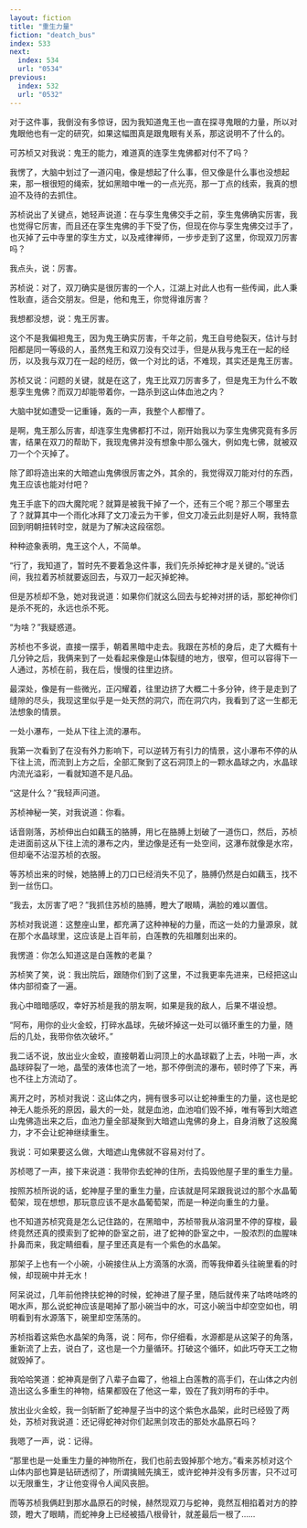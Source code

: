 ```yaml
---
layout: fiction
title: "重生力量"
fiction: "deatch_bus"
index: 533
next:
  index: 534
  url: "0534"
previous:
  index: 532
  url: "0532"
---
```

对于这件事，我倒没有多惊讶，因为我知道鬼王也一直在探寻鬼眼的力量，所以对鬼眼他也有一定的研究，如果这幅图真是跟鬼眼有关系，那这说明不了什么的。

可苏桢又对我说：鬼王的能力，难道真的连孪生鬼佛都对付不了吗？

我愣了，大脑中划过了一道闪电，像是想起了什么事，但又像是什么事也没想起来，那一根很短的绳索，犹如黑暗中唯一的一点光亮，那一丁点的线索，我真的想迫不及待的去抓住。

苏桢说出了关键点，她轻声说道：在与孪生鬼佛交手之前，孪生鬼佛确实厉害，我也觉得它厉害，而且还在孪生鬼佛的手下受了伤，但现在你与孪生鬼佛交过手了，也灭掉了云中寺里的孪生方丈，以及戒律禅师，一步步走到了这里，你现双刀厉害吗？

我点头，说：厉害。

苏桢说：对了，双刀确实是很厉害的一个人，江湖上对此人也有一些传闻，此人秉性耿直，适合交朋友。但是，他和鬼王，你觉得谁厉害？

我想都没想，说：鬼王厉害。

这个不是我偏袒鬼王，因为鬼王确实厉害，千年之前，鬼王自号绝裂天，估计与封阳都是同一等级的人，虽然鬼王和双刀没有交过手，但是从我与鬼王在一起的经历，以及我与双刀在一起的经历，做一个对比的话，不难现，其实还是鬼王厉害。

苏桢又说：问题的关键，就是在这了，鬼王比双刀厉害多了，但是鬼王为什么不敢惹孪生鬼佛？而双刀却能带着你，一路杀到这山体血池之内？

大脑中犹如遭受一记重锤，轰的一声，我整个人都懵了。

是啊，鬼王那么厉害，却连孪生鬼佛都打不过，刚开始我以为孪生鬼佛究竟有多厉害，结果在双刀的帮助下，我现鬼佛并没有想象中那么强大，例如鬼七佛，就被双刀一个个灭掉了。

除了即将造出来的大暗遮山鬼佛很厉害之外，其余的，我觉得双刀能对付的东西，鬼王应该也能对付吧？

鬼王手底下的四大魔陀呢？就算是被我干掉了一个，还有三个呢？那三个哪里去了？就算其中一个雨化冰拜了文刀凌云为干爹，但文刀凌云此刻是好人啊，我特意回到明朝扭转时空，就是为了解决这段宿怨。

种种迹象表明，鬼王这个人，不简单。

“行了，我知道了，暂时先不要着急这件事，我们先杀掉蛇神才是关键的。”说话间，我拉着苏桢就要返回去，与双刀一起灭掉蛇神。

但是苏桢却不急，她对我说道：如果你们就这么回去与蛇神对拼的话，那蛇神你们是杀不死的，永远也杀不死。

“为啥？”我疑惑道。

苏桢也不多说，直接一摆手，朝着黑暗中走去。我跟在苏桢的身后，走了大概有十几分钟之后，我俩来到了一处看起来像是山体裂缝的地方，很窄，但可以容得下一人通过，苏桢在前，我在后，慢慢的往里边挤。

最深处，像是有一些微光，正闪耀着，往里边挤了大概二十多分钟，终于是走到了缝隙的尽头，我现这里似乎是一处天然的洞穴，而在洞穴内，我看到了这一生都无法想象的情景。

一处小瀑布，一处从下往上流的瀑布。

我第一次看到了在没有外力影响下，可以逆转万有引力的情景，这小瀑布不停的从下往上流，而流到上方之后，全部汇聚到了这石洞顶上的一颗水晶球之内，水晶球内流光溢彩，一看就知道不是凡品。

“这是什么？”我轻声问道。

苏桢神秘一笑，对我说道：你看。

话音刚落，苏桢伸出白如藕玉的胳膊，用匕在胳膊上划破了一道伤口，然后，苏桢走进面前这从下往上流的瀑布之内，里边像是还有一处空间，这瀑布就像是水帘，但却毫不沾湿苏桢的衣服。

等苏桢出来的时候，她胳膊上的刀口已经消失不见了，胳膊仍然是白如藕玉，找不到一丝伤口。

“我去，太厉害了吧？”我抓住苏桢的胳膊，瞪大了眼睛，满脸的难以置信。

苏桢对我说道：这整座山里，都充满了这种神秘的力量，而这一处的力量源泉，就在那个水晶球里，这应该是上百年前，白莲教的先祖雕刻出来的。

我愣道：你怎么知道这是白莲教的老巢？

苏桢笑了笑，说：我出院后，跟随你们到了这里，不过我更率先进来，已经把这山体内部彻查了一遍。

我心中暗暗感叹，幸好苏桢是我的朋友啊，如果是我的敌人，后果不堪设想。

“阿布，用你的业火金蛟，打碎水晶球，先破坏掉这一处可以循环重生的力量，随后的几处，我带你依次破坏。”

我二话不说，放出业火金蛟，直接朝着山洞顶上的水晶球戳了上去，咔啪一声，水晶球碎裂了一地，晶莹的液体也流了一地，那不停倒流的瀑布，顿时停了下来，再也不往上方流动了。

离开之时，苏桢对我说：这山体之内，拥有很多可以让蛇神重生的力量，这也是蛇神无人能杀死的原因，最大的一处，就是血池，血池咱们毁不掉，唯有等到大暗遮山鬼佛造出来之后，血池力量全部凝聚到大暗遮山鬼佛的身上，自身消散了这股魔力，才不会让蛇神继续重生。

我说：可如果要这么做，大暗遮山鬼佛就不容易对付了。

苏桢嗯了一声，接下来说道：我带你去蛇神的住所，去捣毁他屋子里的重生力量。

按照苏桢所说的话，蛇神屋子里的重生力量，应该就是阿呆跟我说过的那个水晶葡萄架，现在想想，那玩意应该不是水晶葡萄架，而是一种逆向重生的力量。

也不知道苏桢究竟是怎么记住路的，在黑暗中，苏桢带我从溶洞里不停的穿梭，最终竟然还真的摸索到了蛇神的卧室之前，进了蛇神的卧室之中，一股浓烈的血腥味扑鼻而来，我定睛细看，屋子里还真是有一个紫色的水晶架。

那架子上也有一个小碗，小碗接住从上方滴落的水滴，而等我伸着头往碗里看的时候，却现碗中并无水！

阿呆说过，几年前他搀扶蛇神的时候，蛇神进了屋子里，随后就传来了咕咚咕咚的喝水声，那么说蛇神应该是喝掉了那小碗当中的水，可这小碗当中却空空如也，明明看到有水源落下，碗里却空荡荡的。

苏桢指着这紫色水晶架的角落，说：阿布，你仔细看，水源都是从这架子的角落，重新流了上去，说白了，这也是一个力量循环。打破这个循环，如此巧夺天工之物就毁掉了。

我哈哈笑道：蛇神真是倒了八辈子血霉了，他祖上白莲教的高手们，在山体之内创造出这么多重生的神物，结果都毁在了他这一辈，毁在了我刘明布的手中。

放出业火金蛟，我一剑斩断了蛇神屋子当中的这个紫色水晶架，此时已经毁了两处，苏桢对我说道：还记得蛇神对你们起黑剑攻击的那处水晶原石吗？

我嗯了一声，说：记得。

“那里也是一处重生力量的神物所在，我们也前去毁掉那个地方。”看来苏桢对这个山体内部也算是钻研透彻了，所谓擒贼先擒王，或许蛇神并没有多厉害，只不过可以无限重生，才让他变得令人闻风丧胆。

而等苏桢我俩赶到那水晶原石的时候，赫然现双刀与蛇神，竟然互相掐着对方的脖颈，瞪大了眼睛，而蛇神身上已经被插八根骨针，就差最后一根了……